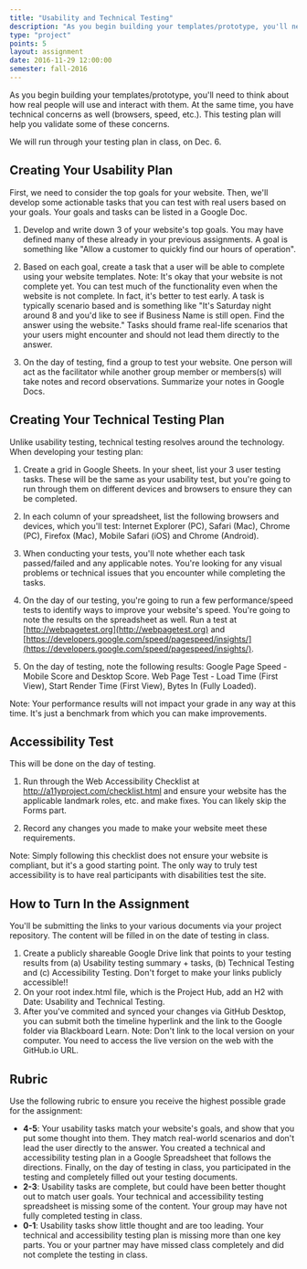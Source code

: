 ```yaml
---
title: "Usability and Technical Testing"
description: "As you begin building your templates/prototype, you'll need to think about how real people will use and interact with them. "
type: "project"
points: 5
layout: assignment
date: 2016-11-29 12:00:00
semester: fall-2016
---
```


As you begin building your templates/prototype, you'll need to think about how real people will use and interact with them.  At the same time, you have technical concerns as well (browsers, speed, etc.).  This testing plan will help you validate some of these concerns.

We will run through your testing plan in class, on Dec. 6.

## Creating Your Usability Plan

First, we need to consider the top goals for your website.  Then,  we'll develop some actionable tasks that you can test with real users based on your goals.  Your goals and tasks can be listed in a Google Doc.

1.  Develop and write down 3 of your website's top goals.  You may have defined many of these already in your previous assignments.  A goal is something like "Allow a customer to quickly find our hours of operation".

2.  Based on each goal, create a task that a user will be able to complete using your website templates.  Note:  It's okay that your website is not complete yet.  You can test much of the functionality even when the website is not complete.  In fact, it's better to test early.  A task is typically scenario based and is something like "It's Saturday night around 8 and you'd like to see if Business Name is still open.  Find the answer using the website."  Tasks should frame real-life scenarios that your users might encounter and should not lead them directly to the answer.

3.  On the day of testing, find a group to test your website.  One person will act as the facilitator while another group member or members(s) will take notes and record observations. Summarize your notes in Google Docs.


## Creating Your Technical Testing Plan

Unlike usability testing, technical testing resolves around the technology.  When developing your testing plan:

1.  Create a grid in Google Sheets.  In your sheet, list your 3 user testing tasks.  These will be the same as your usability test, but you're going to run through them on different devices and browsers to ensure they can be completed.

2.  In each column of your spreadsheet, list the following browsers and devices, which you'll test:  Internet Explorer (PC), Safari (Mac), Chrome (PC), Firefox (Mac), Mobile Safari (iOS) and Chrome (Android).

3.  When conducting your tests, you'll note whether each task passed/failed and any applicable notes.  You're looking for any visual problems or technical issues that you encounter while completing the tasks.

4.  On the day of our testing, you're going to run a few performance/speed tests to identify ways to improve your website's speed.  You're going to note the results on the spreadsheet as well.  Run a test at [http://webpagetest.org](http://webpagetest.org) and [https://developers.google.com/speed/pagespeed/insights/](https://developers.google.com/speed/pagespeed/insights/).

5.  On the day of testing, note the following results:  Google Page Speed - Mobile Score and Desktop Score.  Web Page Test - Load Time (First View), Start Render Time (First View), Bytes In (Fully Loaded).

Note:  Your performance results will not impact your grade in any way at this time.  It's just a benchmark from which you can make improvements.


## Accessibility Test

This will be done on the day of testing.  

1.  Run through the Web Accessibility Checklist at http://a11yproject.com/checklist.html and ensure your website has the applicable landmark roles, etc. and make fixes.  You can likely skip the Forms part.

2.  Record any changes you made to make your website meet these requirements.

Note:  Simply following this checklist does not ensure your website is compliant, but it's a good starting point.  The only way to truly test accessibility is to have real participants with disabilities test the site.


## How to Turn In the Assignment

You'll be submitting the links to your various documents via your project repository.  The content will be filled in on the date of testing in class.

1.  Create a publicly shareable Google Drive link that points to your testing results from (a) Usability testing summary + tasks, (b) Technical Testing and (c) Accessibility Testing.  Don't forget to make your links publicly accessible!!
2.  On your root index.html file, which is the Project Hub, add an H2 with Date: Usability and Technical Testing.
3.  After you've commited and synced your changes via GitHub Desktop, you can submit both the timeline hyperlink and the link to the Google folder via Blackboard Learn.  Note: Don't link to the local version on your computer.  You need to access the live version on the web with the GitHub.io URL.

## Rubric

Use the following rubric to ensure you receive the highest possible grade for the assignment:

* **4-5**: Your usability tasks match your website's goals, and show that you put some thought into them.  They match real-world scenarios and don't lead the user directly to the answer.  You created a technical and accessibility testing plan in a Google Spreadsheet that follows the directions.  Finally, on the day of testing in class, you participated in the testing and completely filled out your testing documents.
* **2-3**: Usability tasks are complete, but could have been better thought out to match user goals.  Your technical and accessibility testing spreadsheet is missing some of the content.  Your group may have not fully completed testing in class.
* **0-1**: Usability tasks show little thought and are too leading.  Your technical and accessibility testing plan is missing more than one key parts.  You or your partner may have missed class completely and did not complete the testing in class.   
